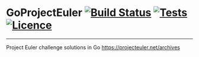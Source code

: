 # GoProjectEuler [![Build Status](https://dev.azure.com/willstephen0010/GoProjectEuler/_apis/build/status/GoProjectEuler)](https://dev.azure.com/willstephen0010/GoProjectEuler/_build/latest?definitionId=5) [![Tests](https://img.shields.io/azure-devops/tests/willstephen0010/GoProjectEuler/11.svg?compact_message)](https://dev.azure.com/willstephen0010/GoProjectEuler/_build?definitionId=11) [![Licence](https://img.shields.io/badge/Licence-MIT-brightgreen.svg)](https://github.com/WillStephen/GoProjectEuler/blob/master/LICENSE)
---
Project Euler challenge solutions in Go
https://projecteuler.net/archives
